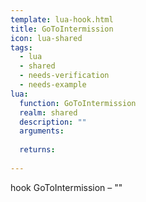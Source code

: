 ```yaml
---
template: lua-hook.html
title: GoToIntermission
icon: lua-shared
tags:
  - lua
  - shared
  - needs-verification
  - needs-example
lua:
  function: GoToIntermission
  realm: shared
  description: ""
  arguments:
  
  returns:
    
---
```


<div class="lua__search__keywords">
hook GoToIntermission &#x2013; ""
</div>
